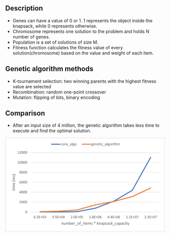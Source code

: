 ## Description

- Genes can have a value of 0 or 1. 1 represents the object inside the knapsack, while 0 represents otherwise.
- Chromosome represents one solution to the problem and holds N number of genes.
- Population is a set of solutions of size M.
- Fitness function calculates the fitness value of every solution(chromosome) based on the value and weight of each item.

## Genetic algorithm methods

- K-tournament selection: two winning parents with the highest fitness value are selected
- Recombination: random one-point crossover
- Mutation: flipping of bits, binary encoding


## Comparison

- After an input size of 4 million, the genetic algorithm takes less time to execute and find the optimal solution.

![Comparison of execution times of solving knapsack problem using a conventional algorithm and genetic algorithm](/plots/conv_vs_genetic.png)